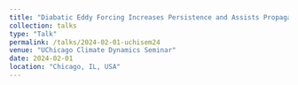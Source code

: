 ```yaml
---
title: "Diabatic Eddy Forcing Increases Persistence and Assists Propagation of the Intraseasonal Southern Annular Mode"
collection: talks
type: "Talk"
permalink: /talks/2024-02-01-uchisem24
venue: "UChicago Climate Dynamics Seminar"
date: 2024-02-01
location: "Chicago, IL, USA"
---
```

